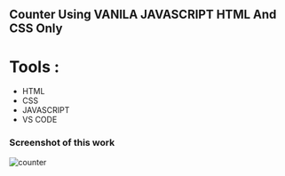 ## Counter Using VANILA JAVASCRIPT HTML And CSS Only
# Tools :
- HTML
- CSS
- JAVASCRIPT
- VS CODE

### Screenshot of this work
![counter](https://user-images.githubusercontent.com/82101597/132385479-1c8e33db-d4be-46fa-8f4c-3784364fed5c.png)

